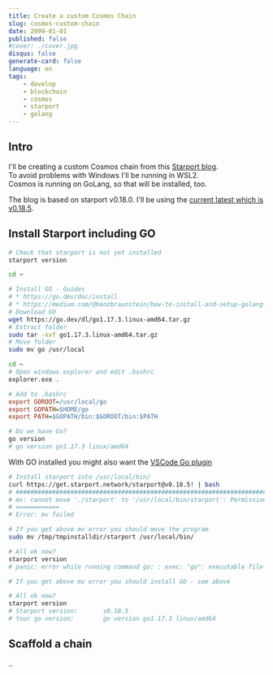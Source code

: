 ```yaml
---
title: Create a custom Cosmos Chain
slug: cosmos-custom-chain
date: 2099-01-01
published: false
#cover: ./cover.jpg
disqus: false
generate-card: false
language: en
tags:
    - develop
    - blockchain
    - cosmos
    - starport
    - golang
---
```


## Intro

I'll be creating a custom Cosmos chain from this [Starport blog](https://docs.starport.com/guide/hello.html).  
To avoid problems with Windows I'll be running in WSL2.  
Cosmos is running on GoLang, so that will be installed, too.

The blog is based on starport v0.18.0. I'll be using the [current latest which is v0.18.5](https://github.com/tendermint/starport/releases).  

## Install Starport including GO

```bash
# Check that starport is not yet installed
starport version

cd ~

# Install GO - Guides
# * https://go.dev/doc/install
# * https://medium.com/@benzbraunstein/how-to-install-and-setup-golang-development-under-wsl-2-4b8ca7720374
# Download GO
wget https://go.dev/dl/go1.17.3.linux-amd64.tar.gz
# Extract folder
sudo tar -xvf go1.17.3.linux-amd64.tar.gz
# Move folder
sudo mv go /usr/local

cd ~
# Open windows explorer and edit .bashrc
explorer.exe .
```
```ini
# Add to .bashrc
export GOROOT=/usr/local/go
export GOPATH=$HOME/go
export PATH=$GOPATH/bin:$GOROOT/bin:$PATH
```

```bash
# Do we have Go?
go version
# go version go1.17.3 linux/amd64

```
With GO installed you might also want the [VSCode Go plugin](https://marketplace.visualstudio.com/items?itemName=golang.Go)

```bash
# Install starport into /usr/local/bin/
curl https://get.starport.network/starport@v0.18.5! | bash
# ######################################################################## 100.0%
# mv: cannot move './starport' to '/usr/local/bin/starport': Permission denied
# ============
# Error: mv failed

# If you get above mv error you should move the program
sudo mv /tmp/tmpinstalldir/starport /usr/local/bin/

# All ok now?
starport version
# panic: error while running command go: : exec: "go": executable file not found in $PATH

# If you get above mv error you should install GO - see above

# All ok now?
starport version
# Starport version:       v0.18.5
# Your go version:        go version go1.17.3 linux/amd64
```

## Scaffold a chain



..